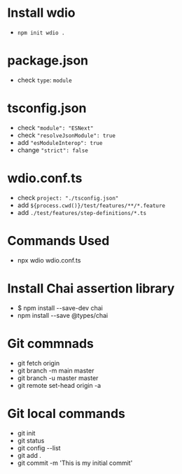 # Install wdio
- `npm init wdio .`

# package.json
- check `type`: `module`

# tsconfig.json
- check `"module": "ESNext"`
- check `"resolveJsonModule": true`
- add `"esModuleInterop": true`
- change `"strict": false`

# wdio.conf.ts
- check `project: "./tsconfig.json"`
- add `${process.cwd()}/test/features/**/*.feature`
- add `./test/features/step-definitions/*.ts`

# Commands Used
- npx wdio wdio.conf.ts

# Install Chai assertion library
- $ npm install --save-dev chai
- npm install --save @types/chai

# Git commnads
- git fetch origin
- git branch -m main master
- git branch -u master master
- git remote set-head origin -a

# Git local commands
- git init
- git status
- git config --list
- git add .
-  git commit -m 'This is my initial commit'

